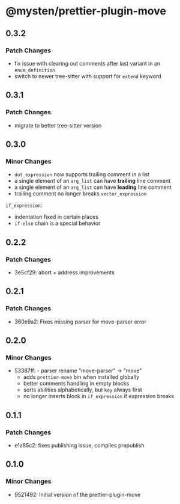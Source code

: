 # @mysten/prettier-plugin-move

## 0.3.2

### Patch Changes

- fix issue with clearing out comments after last variant in an `enum_definition`
- switch to newer tree-sitter with support for `extend` keyword

## 0.3.1

### Patch Changes

- migrate to better tree-sitter version

## 0.3.0

### Minor Changes

- `dot_expression` now supports trailing comment in a list
- a single element of an `arg_list` can have **trailing** line comment
- a single element of an `arg_list` can have **leading** line comment
- trailing comment no longer breaks `vector_expression`

`if_expression`:
- indentation fixed in certain places
- `if-else` chain is a special behavior

## 0.2.2

### Patch Changes

-   3e5cf29: abort + address improvements

## 0.2.1

### Patch Changes

-   360e9a2: Fixes missing parser for move-parser error

## 0.2.0

### Minor Changes

-   53387ff: - parser rename "move-parser" -> "move"
    -   adds `prettier-move` bin when installed globally
    -   better comments handling in empty blocks
    -   sorts abilities alphabetically, but `key` always first
    -   no longer inserts block in `if_expression` if expression breaks

## 0.1.1

### Patch Changes

-   e1a85c2: fixes publishing issue, compiles prepublish

## 0.1.0

### Minor Changes

-   9521492: Initial version of the prettier-plugin-move
